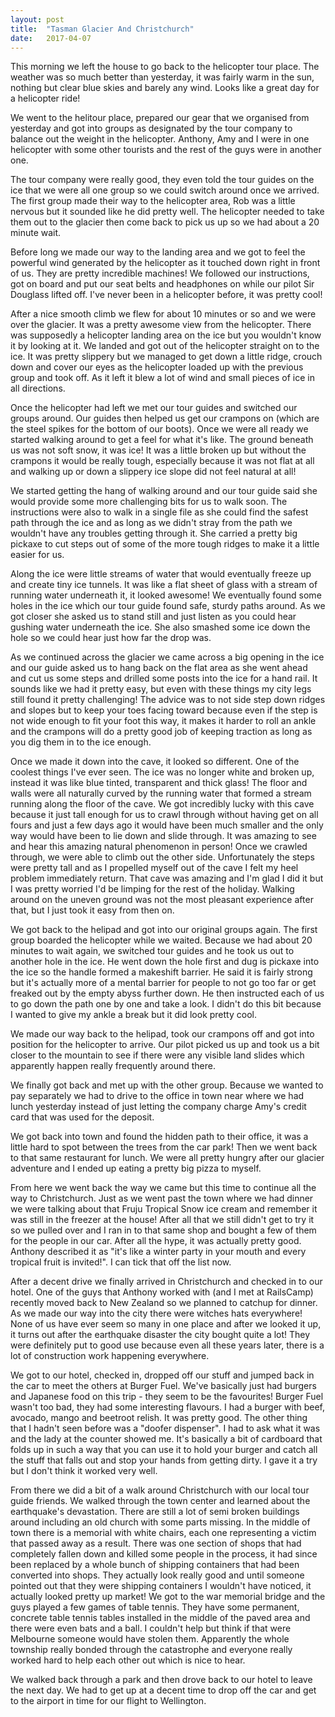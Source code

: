 ```yaml
---
layout: post
title:  "Tasman Glacier And Christchurch"
date:   2017-04-07
---
```


This morning we left the house to go back to the helicopter tour place. The
weather was so much better than yesterday, it was fairly warm in the sun,
nothing but clear blue skies and barely any wind. Looks like a great day for a
helicopter ride!

We went to the helitour place, prepared our gear that we organised from
yesterday and got into groups as designated by the tour company to balance out
the weight in the helicopter. Anthony, Amy and I were in one helicopter with
some other tourists and the rest of the guys were in another one.

The tour company were really good, they even told the tour guides on the ice
that we were all one group so we could switch around once we arrived. The first
group made their way to the helicopter area, Rob was a little nervous but it
sounded like he did pretty well. The helicopter needed to take them out to the
glacier then come back to pick us up so we had about a 20 minute wait.

Before long we made our way to the landing area and we got to feel the
powerful wind generated by the helicopter as it touched down right in front of
us. They are pretty incredible machines! We followed our instructions, got on
board and put our seat belts and headphones on while our pilot Sir Douglass
lifted off. I've never been in a helicopter before, it was pretty cool!

After a nice smooth climb we flew for about 10 minutes or so and we were over
the glacier. It was a pretty awesome view from the helicopter. There was
supposedly a helicopter landing area on the ice but you wouldn't know it by
looking at it. We landed and got out of the helicopter straight on to the ice.
It was pretty slippery but we managed to get down a little ridge, crouch down
and cover our eyes as the helicopter loaded up with the previous group and took
off. As it left it blew a lot of wind and small pieces of ice in all directions.

Once the helicopter had left we met our tour guides and switched our groups
around. Our guides then helped us get our crampons on (which are the steel
spikes for the bottom of our boots). Once we were all ready we started walking
around to get a feel for what it's like. The ground beneath us was not soft
snow, it was ice! It was a little broken up but without the crampons it would be
really tough, especially because it was not flat at all and walking up or down a
slippery ice slope did not feel natural at all!

We started getting the hang of walking around and our tour guide said she would
provide some more challenging bits for us to walk soon. The instructions were
also to walk in a single file as she could find the safest path through the ice
and as long as we didn't stray from the path we wouldn't have any troubles
getting through it. She carried a pretty big pickaxe to cut steps out of some of
the more tough ridges to make it a little easier for us.

Along the ice were little streams of water that would eventually freeze up and
create tiny ice tunnels. It was like a flat sheet of glass with a stream of
running water underneath it, it looked awesome! We eventually found some holes
in the ice which our tour guide found safe, sturdy paths around. As we got
closer she asked us to stand still and just listen as you could hear gushing
water underneath the ice. She also smashed some ice down the hole so we could
hear just how far the drop was.

As we continued across the glacier we came across a big opening in the ice and
our guide asked us to hang back on the flat area as she went ahead and cut us
some steps and drilled some posts into the ice for a hand rail. It sounds like
we had it pretty easy, but even with these things my city legs still found it
pretty challenging! The advice was to not side step down ridges and slopes but
to keep your toes facing toward because even if the step is not wide enough to
fit your foot this way, it makes it harder to roll an ankle and the crampons
will do a pretty good job of keeping traction as long as you dig them in to the
ice enough.

Once we made it down into the cave, it looked so different. One of the coolest
things I've ever seen. The ice was no longer white and broken up, instead it was
like blue tinted, transparent and thick glass! The floor and walls were all
naturally curved by the running water that formed a stream running along the
floor of the cave. We got incredibly lucky with this cave because it just tall
enough for us to crawl through without having get on all fours and just a few
days ago it would have been much smaller and the only way would have been to lie
down and slide through. It was amazing to see and hear this amazing natural
phenomenon in person! Once we crawled through, we were able to climb out the
other side. Unfortunately the steps were pretty tall and as I propelled myself
out of the cave I felt my heel problem immediately return. That cave was amazing
and I'm glad I did it but I was pretty worried I'd be limping for the rest of
the holiday. Walking around on the uneven ground was not the most pleasant
experience after that, but I just took it easy from then on.

We got back to the helipad and got into our original groups again. The first
group boarded the helicopter while we waited. Because we had about 20 minutes to
wait again, we switched tour guides and he took us out to another hole in the
ice. He went down the hole first and dug is pickaxe into the ice so the handle
formed a makeshift barrier. He said it is fairly strong but it's actually more
of a mental barrier for people to not go too far or get freaked out by the empty
abyss further down. He then instructed each of us to go down the path one by one
and take a look. I didn't do this bit because I wanted to give my ankle a break
but it did look pretty cool.

We made our way back to the helipad, took our crampons off and got into position
for the helicopter to arrive. Our pilot picked us up and took us a bit closer to
the mountain to see if there were any visible land slides which apparently happen
really frequently around there.

We finally got back and met up with the other group. Because we wanted to pay
separately we had to drive to the office in town near where we had lunch
yesterday instead of just letting the company charge Amy's credit card that was
used for the deposit.

We got back into town and found the hidden path to their office, it was a little
hard to spot between the trees from the car park! Then we went back to that same
restaurant for lunch. We were all pretty hungry after our glacier adventure and
I ended up eating a pretty big pizza to myself.

From here we went back the way we came but this time to continue all the way to
Christchurch. Just as we went past the town where we had dinner we were talking
about that Fruju Tropical Snow ice cream and remember it was still in the
freezer at the house! After all that we still didn't get to try it so we pulled
over and I ran in to that same shop and bought a few of them for the people in
our car. After all the hype, it was actually pretty good. Anthony described it
as "it's like a winter party in your mouth and every tropical fruit is
invited!". I can tick that off the list now.

After a decent drive we finally arrived in Christchurch and checked in to our
hotel. One of the guys that Anthony worked with (and I met at RailsCamp)
recently moved back to New Zealand so we planned to catchup for dinner. As we
made our way into the city there were witches hats everywhere! None of us have
ever seem so many in one place and after we looked it up, it turns out after the
earthquake disaster the city bought quite a lot! They were definitely put to
good use because even all these years later, there is a lot of construction work
happening everywhere.

We got to our hotel, checked in, dropped off our stuff and jumped back in the
car to meet the others at Burger Fuel. We've basically just had burgers and
Japanese food on this trip - they seem to be the favourites! Burger Fuel wasn't
too bad, they had some interesting flavours. I had a burger with beef, avocado,
mango and beetroot relish. It was pretty good. The other thing that I hadn't
seen before was a "doofer dispenser". I had to ask what it was and the lady at
the counter showed me. It's basically a bit of cardboard that folds up in such
a way that you can use it to hold your burger and catch all the stuff that falls
out and stop your hands from getting dirty. I gave it a try but I don't think it
worked very well.

From there we did a bit of a walk around Christchurch with our local tour guide
friends. We walked through the town center and learned about the earthquake's
devastation. There are still a lot of semi broken buildings around including an
old church with some parts missing. In the middle of town there is a memorial
with white chairs, each one representing a victim that passed away as a result.
There was one section of shops that had completely fallen down and killed some
people in the process, it had since been replaced by a whole bunch of shipping
containers that had been converted into shops. They actually look really good
and until someone pointed out that they were shipping containers I wouldn't have
noticed, it actually looked pretty up market! We got to the war memorial bridge
and the guys played a few games of table tennis. They have some permanent,
concrete table tennis tables installed in the middle of the paved area and there
were even bats and a ball. I couldn't help but think if that were Melbourne
someone would have stolen them. Apparently the whole township really bonded
through the catastrophe and everyone really worked hard to help each other out
which is nice to hear.

We walked back through a park and then drove back to our hotel to leave the next
day. We had to get up at a decent time to drop off the car and get to the
airport in time for our flight to Wellington.
